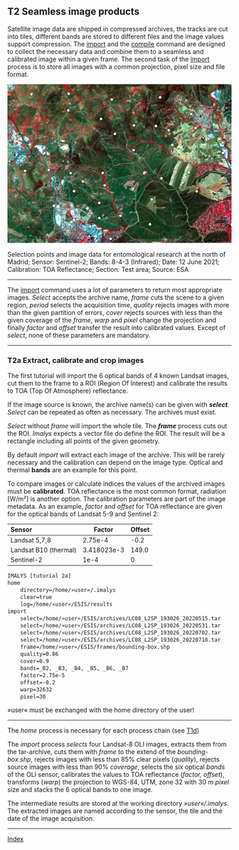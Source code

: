 ## T2	Seamless image products

Satellite image data are shipped in compressed archives, the tracks are cut into tiles, different bands are stored to different files and the image values support compression. The [import]() and the [compile]() command are designed to collect the necessary data and combine them to a seamless and calibrated image within a given frame. The second task of the [import]() process is to store all images with a common projection, pixel size and file format.

![](../images/Spain.png)

Selection points and image data for entomological research at the north of Madrid; Sensor: Sentinel-2; Bands: 8-4-3 (Infrared); Date: 12 June 2021; Calibration: TOA Reflectance; Section: Test area; Source: ESA

------

The [import]() command uses a lot of parameters to return most appropriate images. *Select* accepts the archive name, *frame* cuts the scene to a given region, *period* selects the acquisition time, *quality* rejects images with more than the given partition of errors, *cover* rejects sources with less than the given coverage of the *frame*, *warp* and *pixel* change the projection and finally *factor* and *offset* transfer the result into calibrated values. Except of *select*, none of these parameters are mandatory. 

-----

### T2a	Extract, calibrate and crop images

The first tutorial will import the 6 optical bands of 4 known Landsat images, cut them to the frame to a ROI (Region Of Interest) and calibrate the results to TOA (Top Of Atmosphere) reflectance.

If the image source is known, the archive name(s) can be given with ***select***. *Select* can be repeated as often as necessary. The archives must exist. 

*Select* without *frame* will import the whole tile. The ***frame*** process cuts out the ROI. *Imalys* expects a vector file do define the ROI. The result will be a rectangle including all points of the given geometry.

By default *import* will extract each image of the archive. This will be rarely necessary and the calibration can depend on the image type. Optical and thermal **bands** are an example for this point.

To compare images or calculate indices the values of the archived images must be **calibrated**. TOA reflectance is the most common format, radiation [W/m²] is another option. The calibration parameters are part of the image metadata. As an example, *factor* and *offset* for TOA reflectance are given for the optical bands of Landsat 5-9 and Sentinel 2:

| Sensor                | Factor      | Offset |
| :-------------------- | ----------- | ------ |
| Landsat 5,7,8         | 2.75e-4     | -0.2   |
| Landsat B10 (thermal) | 3.418023e-3 | 149.0  |
| Sentinel-2            | 1e-4        | 0      |

```
IMALYS [tutorial 2a]
home
	directory=/home/»user«/.imalys
	clear=true
	log=/home/»user«/ESIS/results
import
	select=/home/»user«/ESIS/archives/LC08_L2SP_193026_20220515.tar
	select=/home/»user«/ESIS/archives/LC08_L2SP_193026_20220531.tar
	select=/home/»user«/ESIS/archives/LC08_L2SP_193026_20220702.tar
	select=/home/»user«/ESIS/archives/LC08_L2SP_193026_20220718.tar
	frame=/home/»user«/ESIS/frames/bounding-box.shp
	quality=0.86
	cover=0.9
	bands=_B2, _B3, _B4, _B5, _B6, _B7
	factor=2.75e-5
	offset=-0.2
	warp=32632
	pixel=30
```

»user« must be exchanged with the home directory of the user!

---

The *home* process is necessary for each process chain (see [T1d]())

The *import* process *selects* four Landsat-8 OLI images, extracts them from the tar-archive, cuts them with *frame* to the extend of the *bounding-box.shp*, rejects images with less than 85% clear pixels (*quality*), rejects source images with less than 90% *coverage*, selects the six optical *bands* of the OLI sensor, calibrates the values to TOA reflectance (*factor, offset*), transforms (*warp*) the projection to WGS-84, UTM, zone 32 with 30 m *pixel* size and stacks the 6 optical bands to one image. 

The intermediate results are stored at the working directory *»user«/.imalys*. The extracted images are named according to the sensor, the tile and the date of the image acquisition.

-----

[Index](Index.md)